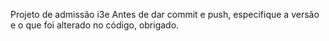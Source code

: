 Projeto de admissão i3e
 Antes de dar commit e push, especifique a versão e o que foi alterado no código, obrigado.
